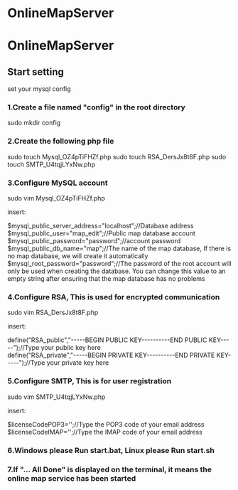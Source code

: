# OnlineMapServer
OnlineMapServer
==============

Start setting
------

set your mysql config

### 1.Create a file named "config" in the root directory 
sudo mkdir config

### 2.Create the following php file
sudo touch Mysql_OZ4pTiFHZf.php
sudo touch RSA_DersJx8t8F.php
sudo touch SMTP_U4tqjLYxNw.php

### 3.Configure MySQL account
sudo vim Mysql_OZ4pTiFHZf.php

insert:

$mysql_public_server_address="localhost";//Database address
$mysql_public_user="map_edit";//Public map database account
$mysql_public_password="password";//account password
$mysql_public_db_name="map";//The name of the map database, If there is no map database, we will create it automatically
$mysql_root_password="password";//The password of the root account will only be used when creating the database. You can change this value to an empty string after ensuring that the map database has no problems

### 4.Configure RSA, This is used for encrypted communication
sudo vim RSA_DersJx8t8F.php

insert:

define("RSA_public","-----BEGIN PUBLIC KEY----------END PUBLIC KEY-----");//Type your public key here<br /> 
define("RSA_private","-----BEGIN PRIVATE KEY----------END PRIVATE KEY-----");//Type your private key here<br /> 

### 5.Configure SMTP, This is for user registration
sudo vim SMTP_U4tqjLYxNw.php

insert:

$licenseCodePOP3='';//Type the POP3 code of your email address
$licenseCodeIMAP='';//Type the IMAP code of your email address

### 6.Windows please Run start.bat, Linux please Run start.sh

### 7.If "... All Done" is displayed on the terminal, it means the online map service has been started

